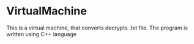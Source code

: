 # VirtualMachine
This is a virtual machine, that converts decrypts .txt file. The program is written using C++ language
